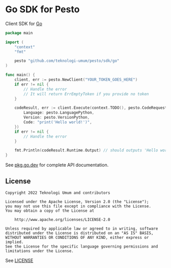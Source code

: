 # Go SDK for Pesto

Client SDK for [Go](https://go.dev)

```go
package main

import (
    "context"
    "fmt"

    pesto "github.com/teknologi-umum/pesto/sdk/go"
)

func main() {
    client, err := pesto.NewClient("YOUR_TOKEN_GOES_HERE")
    if err != nil {
        // Handle the error
        // It will return ErrEmptyToken if you provide no token
    }

    codeResult, err := client.Execute(context.TODO(), pesto.CodeRequest{
        Language: pesto.LanguagePython,
        Version: pesto.VersionPython,
        Code: "print('Hello world!')",
    })
    if err != nil {
        // Handle the error
    }

    fmt.Println(codeResult.Runtime.Output) // should outputs 'Hello world!'
}
```

See [pkg.go.dev](https://pkg.go.dev/github.com/teknologi-umum/pesto/sdk/go) for complete API documentation.

## License

```
Copyright 2022 Teknologi Umum and contributors

Licensed under the Apache License, Version 2.0 (the "License");
you may not use this file except in compliance with the License.
You may obtain a copy of the License at

    http://www.apache.org/licenses/LICENSE-2.0

Unless required by applicable law or agreed to in writing, software
distributed under the License is distributed on an "AS IS" BASIS,
WITHOUT WARRANTIES OR CONDITIONS OF ANY KIND, either express or implied.
See the License for the specific language governing permissions and
limitations under the License.
```

See [LICENSE](../../LICENSE)